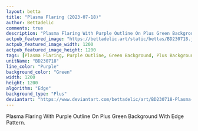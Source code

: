 ```yaml
---
layout: betta
title: "Plasma Flaring (2023-07-18)"
author: Bettadelic
comments: true
description: "Plasma Flaring With Purple Outline On Plus Green Background With Edge Pattern."
actpub_featured_image: "https://bettadelic.art/static/bettas/BD230718.jpg"
actpub_featured_image_width: 1200
actpub_featured_image_height: 1200
tags: [Plasma Flaring, Purple Outline, Green Background, Plus Background Pattern, Edge Pattern, July 2023]
unitName: "BD230718"
line_color: "Purple"
background_color: "Green"
width: 1200
height: 1200
algorithm: "Edge"
background_type: "Plus"
deviantart: "https://www.deviantart.com/bettadelic/art/BD230718-Plasma-Flaring-2023-07-18-972629956"
---
```


Plasma Flaring With Purple Outline On Plus Green Background With Edge Pattern.
